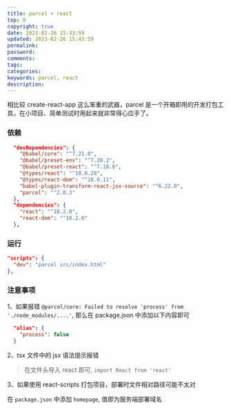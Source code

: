```yaml
---
title: parcel + react
top: 0
copyright: true
date: 2023-02-26 15:43:59
updated: 2023-02-26 15:43:59
permalink:
password:
comments:
tags:
categories:
keywords: parcel, react
description:
---
```


相比较 create-react-app 这么笨重的武器，parcel 是一个开箱即用的开发打包工具，在小项目、简单测试时用起来就非常得心应手了。

### 依赖

```json
  "devDependencies": {
    "@babel/core": "^7.21.0",
    "@babel/preset-env": "^7.20.2",
    "@babel/preset-react": "^7.18.6",
    "@types/react": "^18.0.28",
    "@types/react-dom": "^18.0.11",
    "babel-plugin-transform-react-jsx-source": "^6.22.0",
    "parcel": "^2.8.3"
  },
  "dependencies": {
    "react": "^18.2.0",
    "react-dom": "^18.2.0"
  },
```

### 运行 

```json
"scripts": {
  "dev": "parcel src/index.html"
},
```

### 注意事项

1、如果报错 `@parcel/core: Failed to resolve 'process' from './node_modules/....'`, 那么在 package.json 中添加以下内容即可

```json
  "alias": {
    "process": false
  }
```

2、tsx 文件中的 jsx 语法提示报错

> 在文件头导入 react 即可, `import React from 'react'`

3、如果使用 react-scripts 打包项目，部署时文件相对路径可能不太对

在 `package.json` 中添加 `homepage`, 值即为服务端部署域名